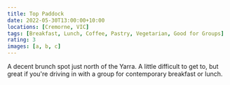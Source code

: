 ```yaml
---
title: Top Paddock
date: 2022-05-30T13:00:00+10:00
locations: [Cremorne, VIC]
tags: [Breakfast, Lunch, Coffee, Pastry, Vegetarian, Good for Groups]
rating: 3
images: [a, b, c]
---
```


A decent brunch spot just north of the Yarra. A little difficult to get to, but great if you're driving in with a group for contemporary breakfast or lunch.